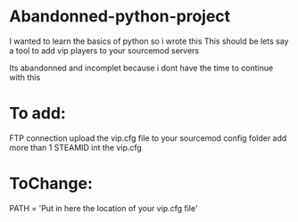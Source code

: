 # Abandonned-python-project

I wanted to learn the basics of python so i wrote this
This should be lets say a tool to add vip players to your sourcemod servers

Its abandonned and incomplet because i dont have the time to continue with this


# To add:
FTP connection
upload the vip.cfg file to your sourcemod config folder
add more than 1 STEAMID int the vip.cfg

# ToChange:
PATH = 'Put in here the location of your vip.cfg file'
